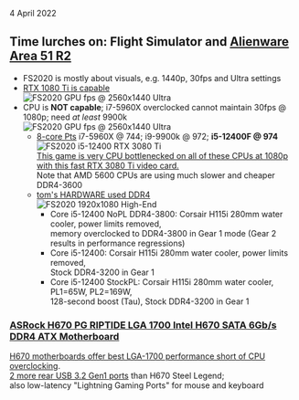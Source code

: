 4 April 2022  
## Time lurches on: Flight Simulator and [Alienware Area 51 R2](https://www.dell.com/support/kbdoc/en-us/000178577/alienware-area-51-r2-system-specifications)  
- FS2020 is mostly about visuals, e.g. 1440p, 30fps and Ultra settings  
- [RTX 1080 Ti is capable](https://www.tomshardware.com/features/microsoft-flight-simulator-benchmarks-performance-system-requirements)  
  ![FS2020 GPU fps @ 2560x1440 Ultra](https://cdn.mos.cms.futurecdn.net/n2NXgVHycZ2aXspzb3e4Lh-970-80.png)  
- CPU is **NOT capable**; i7-5960X overclocked cannot maintain 30fps @ 1080p; need *at least* 9900k    
  ![FS2020 GPU fps @ 2560x1440 Ultra](https://cdn.mos.cms.futurecdn.net/nwmBx4JH4bK4yVv2PuwXGC-970-80.png.webp)  
  - [8-core Pts](https://cpu.userbenchmark.com) i7-5960X @ 744; i9-9900k @ 972;  **i5-12400F @ 974**  
    ![FS2020 i5-12400 RTX 3080 Ti](https://cdn.thefpsreview.com/wp-content/uploads/2022/02/msflightsim_12400.png)  
    [This game is very CPU bottlenecked on all of these CPUs at 1080p with this fast RTX 3080 Ti video card.](https://www.thefpsreview.com/2022/02/22/intel-core-i5-12400-cpu-performance-review/7/#microsoft-flight-simulator-2020-game-of-the-year-edition)  
    Note that AMD 5600 CPUs are using much slower and cheaper DDR4-3600
  - [tom's HARDWARE used DDR4](https://www.tomshardware.com/news/intel-core-i5-12400-review)  
    ![FS2020 1920x1080 High-End](https://cdn.mos.cms.futurecdn.net/a6X5hrq7huDyJsMCvvag2U-970-80.png.webp)  
    - Core i5-12400 NoPL DDR4-3800: Corsair H115i 280mm water cooler, power limits removed,  
      memory overclocked to DDR4-3800 in Gear 1 mode (Gear 2 results in performance regressions)
    - Core i5-12400: Corsair H115i 280mm water cooler, power limits removed,  
      Stock DDR4-3200 in Gear 1
    - Core i5-12400 StockPL: Corsair H115i 280mm water cooler, PL1=65W, PL2=169W,  
      128-second boost (Tau), Stock DDR4-3200 in Gear 1  

### [ASRock H670 PG RIPTIDE LGA 1700 Intel H670 SATA 6Gb/s DDR4 ATX Motherboard](https://www.newegg.com/p/N82E16813162044)  
[H670 motherboards offer best LGA-1700 performance short of CPU overclocking](H670ATX).  
[2 more rear USB 3.2 Gen1 ports](https://www.asrock.com/mb/Intel/H670%20PG%20Riptide) than H670 Steel Legend;   
also low-latency "Lightning Gaming Ports" for mouse and keyboard

